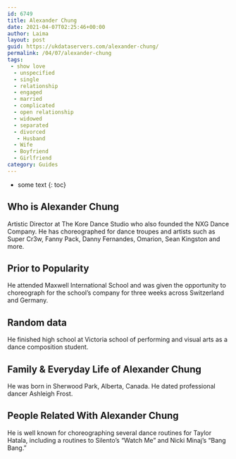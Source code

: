 ```yaml
---
id: 6749
title: Alexander Chung
date: 2021-04-07T02:25:46+00:00
author: Laima
layout: post
guid: https://ukdataservers.com/alexander-chung/
permalink: /04/07/alexander-chung
tags:
 - show love
  - unspecified
  - single
  - relationship
  - engaged
  - married
  - complicated
  - open relationship
  - widowed
  - separated
  - divorced
   - Husband
  - Wife
  - Boyfriend
  - Girlfriend
category: Guides
---
```


* some text
{: toc}


## Who is Alexander Chung
                  
                  
                  
Artistic Director at The Kore Dance Studio who also founded the NXG Dance Company. He has choreographed for dance troupes and artists such as Super Cr3w, Fanny Pack, Danny Fernandes, Omarion, Sean Kingston and more.
                  
              
            
              
            
                
                
                
## Prior to Popularity
                  
                  
                  
He attended Maxwell International School and was given the opportunity to choreograph for the school&#8217;s company for three weeks across Switzerland and Germany.
                  
              
            
              
            
                
                
                
## Random data
                  
                  
                  
He finished high school at Victoria school of performing and visual arts as a dance composition student.
                  
              
            
              
            
                
                
                
## Family & Everyday Life of Alexander Chung
                  
                  
                  
He was born in Sherwood Park, Alberta, Canada. He dated professional dancer Ashleigh Frost. 
                  
              
            
              
            
                
                
                
## People Related With Alexander Chung
                  
                  
                  
He is well known for choreographing several dance routines for Taylor Hatala, including a routines to Silento&#8217;s &#8220;Watch Me&#8221; and Nicki Minaj&#8217;s &#8220;Bang Bang.&#8221;
                  
              
            
              
            
                
              
            
              
              
            
            
              
            
          
          
          